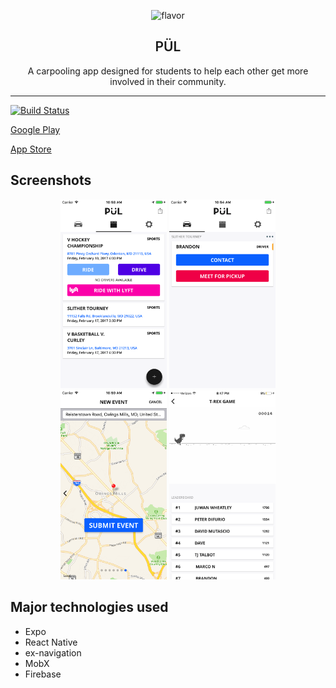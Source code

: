 <p align="center">
  <img alt="flavor" src="http://i.imgur.com/Ha8Eaey.png" width="256">
</p>

<h2 align="center" style="font-weight:600">
  PÜL
</h2>

<p align="center">
  A carpooling app designed for students to help each other get more involved in their community.
</p>

---

[![Build Status](https://travis-ci.org/datwheat/pul.svg?branch=master)](https://travis-ci.org/datwheat/pul)

<a href='https://play.google.com/store/apps/details?id=io.github.datwheat.pul&pcampaignid=MKT-Other-global-all-co-prtnr-py-PartBadge-Mar2515-1'>Google Play</a>

<a href='https://itunes.apple.com/us/app/p%C3%BCl-carpooling-for-students-by-students/id1196047562?ls=1&mt=8'>App Store</a>

## Screenshots

<p align="center">
  <img style="display:inline-block" alt="Events Feed" src="./docs/events.png" width="170">
  <img style="display:inline-block" alt="Upcoming Rides" src="./docs/ride.png" width="170">
  <img style="display:inline-block" alt="Event Submission" src="./docs/submitevent.png" width="170">
  <img style="display:inline-block" alt="Trex Game" src="./docs/trex.jpg" width="170">
</p>

## Major technologies used

- Expo
- React Native
- ex-navigation
- MobX
- Firebase
 